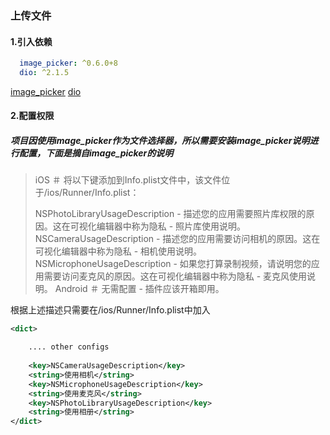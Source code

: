 ### 上传文件

#### 1.引入依赖
``` yaml
  image_picker: ^0.6.0+8
  dio: ^2.1.5
```

[image_picker](https://pub.flutter-io.cn/packages/image_picker)
[dio](https://pub.flutter-io.cn/packages/dio)



#### 2.配置权限
##### 项目因使用image_picker作为文件选择器，所以需要安装image_picker说明进行配置，下面是摘自image_picker的说明

> iOS ＃
> 将以下键添加到Info.plist文件中，该文件位于<project root>/ios/Runner/Info.plist：
>
> NSPhotoLibraryUsageDescription - 描述您的应用需要照片库权限的原因。这在可视化编辑器中称为隐私 - 照片库使用说明。
> NSCameraUsageDescription - 描述您的应用需要访问相机的原因。这在可视化编辑器中称为隐私 - 相机使用说明。
> NSMicrophoneUsageDescription - 如果您打算录制视频，请说明您的应用需要访问麦克风的原因。这在可视化编辑器中称为隐私 - 麦克风使用说明。
> Android ＃
> 无需配置 - 插件应该开箱即用。

根据上述描述只需要在<project root>/ios/Runner/Info.plist中加入
```xml
<dict>

    .... other configs
    
    <key>NSCameraUsageDescription</key>
	<string>使用相机</string>
	<key>NSMicrophoneUsageDescription</key>
	<string>使用麦克风</string>
	<key>NSPhotoLibraryUsageDescription</key>
	<string>使用相册</string>
</dict>
```